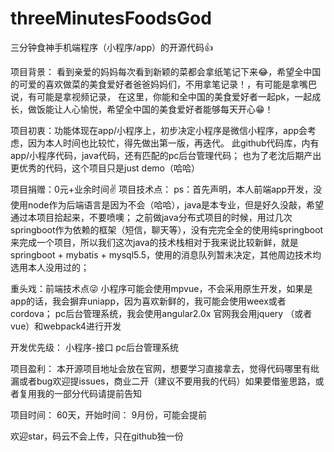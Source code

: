 # threeMinutesFoodsGod
三分钟食神手机端程序（小程序/app）的开源代码👍

项目背景： 看到亲爱的妈妈每次看到新颖的菜都会拿纸笔记下来😂，希望全中国的可爱的喜欢做菜的美食爱好者爸爸妈妈们，不用拿笔记录！，有可能是拿嘴巴说，有可能是拿视频记录，
在这里，你能和全中国的美食爱好者一起pk，一起成长，做饭能让人心愉悦，希望全中国的美食爱好者能够每天开心😁！

项目初衷：功能体现在app/小程序上，初步决定小程序是微信小程序，app会考虑，因为本人时间也比较忙，得先做出第一版，再迭代。
此github代码库，内有app/小程序代码，java代码，还有匹配的pc后台管理代码；
也为了老沈后期产出更优秀的代码，这个项目只是just demo（哈哈）

项目捐赠：0元+业余时间✌
项目技术点：
ps：首先声明，本人前端app开发，没使用node作为后端语言是因为不会（哈哈），java是本专业，但是好久没敲，希望通过本项目拾起来，不要喷噢；
之前做java分布式项目的时候，用过几次springboot作为依赖的框架（短信，聊天等），没有完完全全的使用纯springboot来完成一个项目，所以我们这次java的技术栈相对于我来说比较新鲜，就是springboot + mybatis + mysql5.5，使用的消息队列暂未决定，其他周边技术均选用本人没用过的；

重头戏：前端技术点😜
小程序可能会使用mpvue，不会采用原生开发，如果是app的话，我会摒弃uniapp，因为喜欢新鲜的，我可能会使用weex或者cordova；
pc后台管理系统，我会使用angular2.0x
官网我会用jquery （或者vue）和webpack4进行开发

开发优先级：
小程序-接口
pc后台管理系统

项目盈利： 本开源项目地址会放在官网，想要学习直接拿去，觉得代码哪里有纰漏或者bug欢迎提issues，商业二开（建议不要用我的代码）如果要借鉴思路，或者复用我的一部分代码请提前告知

项目时间： 60天，开始时间： 9月份，可能会提前

欢迎star，码云不会上传，只在github独一份

